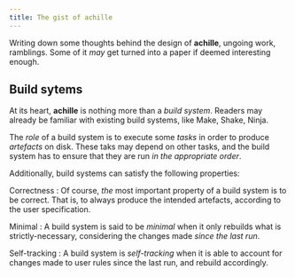 ```yaml
---
title: The gist of achille
---
```


Writing down some thoughts behind the design of **achille**, ungoing work,
ramblings. Some of it *may* get turned into a paper if deemed interesting
enough.

## Build sytems

At its heart, **achille** is nothing more than a *build system*.
Readers may already be familiar with existing build systems, like Make, Shake,
Ninja.

The *role* of a build system is to execute some *tasks* in order to produce
*artefacts* on disk. These taks may depend on other tasks, and the build system
has to ensure that they are run *in the appropriate order*.

Additionally, build systems can satisfy the following properties:

Correctness
: Of course, *the* most important property of a build system is to
  be correct. That is, to always produce the intended artefacts, according to
  the user specification.

Minimal
: A build system is said to be *minimal* when it only rebuilds what is
  strictly-necessary, considering the changes made *since the last run*.

Self-tracking
: A build system is *self-tracking* when it is able to account for changes made to
  user rules since the last run, and rebuild accordingly.
